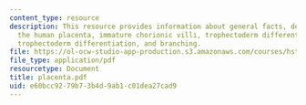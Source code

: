 ```yaml
---
content_type: resource
description: This resource provides information about general facts, development of
  the human placenta, immature chorionic villi, trophectoderm differentiation, early
  trophectoderm differentiation, and branching.
file: https://ol-ocw-studio-app-production.s3.amazonaws.com/courses/hst-071-human-reproductive-biology-fall-2005/e60bcc9279b73b4d9ab1c01dea27cad9_placenta.pdf
file_type: application/pdf
resourcetype: Document
title: placenta.pdf
uid: e60bcc92-79b7-3b4d-9ab1-c01dea27cad9
---
```

